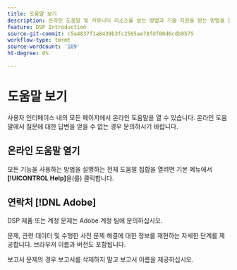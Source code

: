 ```yaml
---
title: 도움말 보기
description: 온라인 도움말 및 커뮤니티 리소스를 보는 방법과 기술 지원을 받는 방법을 알아봅니다.
feature: DSP Introduction
source-git-commit: c5a4837f1a8439b3fc2565ae78fdf00d6cdb8b75
workflow-type: tm+mt
source-wordcount: '109'
ht-degree: 0%

---
```


# 도움말 보기

사용자 인터페이스 내의 모든 페이지에서 온라인 도움말을 열 수 있습니다. 온라인 도움말에서 질문에 대한 답변을 얻을 수 없는 경우 문의하시기 바랍니다.

## 온라인 도움말 열기

모든 기능을 사용하는 방법을 설명하는 전체 도움말 집합을 열려면 기본 메뉴에서 **[!UICONTROL Help]**&#x200B;을(를) 클릭합니다.

<!--
## Ask the Adobe Advertising community

Look for answers to your questions in the [Adobe Advertising community forums](https://experienceleaguecommunities.adobe.com/t5/adobe-advertising/ct-p/adobe-advertising-cloud-community?profile.language=ko).
-->

## 연락처 [!DNL Adobe]

DSP 제품 또는 계정 문제는 Adobe 계정 팀에 문의하십시오.

문제, 관련 데이터 및 수행한 사전 문제 해결에 대한 정보를 재현하는 자세한 단계를 제공합니다. 브라우저 이름과 버전도 포함됩니다.

보고서 문제의 경우 보고서를 삭제하지 말고 보고서 이름을 제공하십시오.
